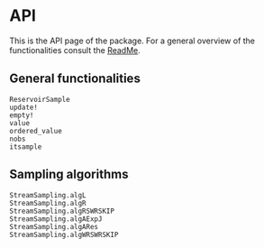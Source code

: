 # API

This is the API page of the package. For a general overview of the functionalities 
consult the [ReadMe](https://github.com/JuliaDynamics/StreamSampling.jl).

## General functionalities

```@docs
ReservoirSample
update!
empty!
value
ordered_value
nobs
itsample
```

## Sampling algorithms

```@docs
StreamSampling.algL
StreamSampling.algR
StreamSampling.algRSWRSKIP
StreamSampling.algAExpJ
StreamSampling.algARes
StreamSampling.algWRSWRSKIP
```
